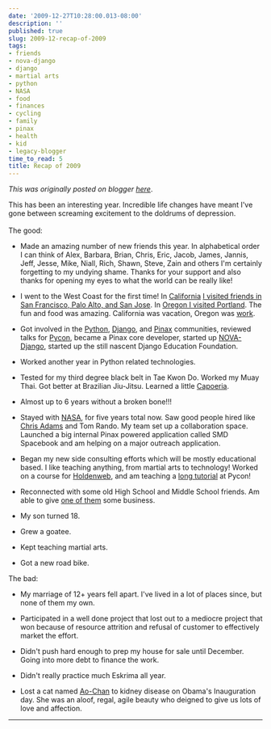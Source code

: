 ```yaml
---
date: '2009-12-27T10:28:00.013-08:00'
description: ''
published: true
slug: 2009-12-recap-of-2009
tags:
- friends
- nova-django
- django
- martial arts
- python
- NASA
- food
- finances
- cycling
- family
- pinax
- health
- kid
- legacy-blogger
time_to_read: 5
title: Recap of 2009
---
```


*This was originally posted on blogger [here](https://pydanny.blogspot.com/2009/12/recap-of-2009.html)*.

This has been an interesting year. Incredible life changes have meant I've gone between screaming excitement to the doldrums of depression.<br /><br />The good:<br /><ul><li>Made an amazing number of new friends this year. In alphabetical order I can think of Alex, Barbara, Brian, Chris, Eric, Jacob, James, Jannis, Jeff, Jesse, Mike, Niall, Rich, Shawn, Steve, Zain and others I'm certainly forgetting to my undying shame. Thanks for your support and also thanks for opening my eyes to what the world can be really like!<br /></li></ul><ul><li>I went to the West Coast for the first time!  In <a href="http://www.flickr.com/photos/pydanny/sets/72157619175405386/">California</a> <a href="http://www.flickr.com/photos/pydanny/sets/72157619175405386/">I visited friends in San Francisco, Palo Alto, and San Jose</a>. In <a href="http://www.flickr.com/photos/pydanny/sets/72157622287195052/">Oregon I visited Portland</a>. The fun and food was amazing. California was vacation, Oregon was <a href="http://www.djangocon.org/">work</a>.</li></ul><ul><li>Got involved in the <a href="http://python.org/">Python</a>, <a href="http://djangoproject.com/">Django</a>, and <a href="http://pinaxproject.com/">Pinax</a> communities, reviewed talks for <a href="http://us.pycon.org/">Pycon</a>, became a Pinax core developer, started up <a href="http://www.meetup.com/NOVA-Django">NOVA-Django</a>, started up the still nascent Django Education Foundation.</li></ul><ul><li>Worked another year in Python related technologies.<br /></li></ul><ul><li>Tested for my third degree black belt in Tae Kwon Do. Worked my Muay Thai. Got better at Brazilian Jiu-Jitsu. Learned a little <a href="http://www.vimeo.com/6802099">Capoeria</a>.<br /></li></ul><ul><li> Almost up to 6 years without a broken bone!!!<br /></li></ul><ul><li>Stayed with <a href="http://www.nasa.gov/">NASA</a>, for five years total now. Saw good people hired like <a href="http://chris.improbable.org/">Chris Adams</a> and Tom Rando. My team set up a collaboration space. Launched a big internal Pinax powered application called SMD Spacebook and am helping on a major outreach application.</li></ul><ul><li>Began my new side consulting efforts which will be mostly educational based. I like teaching anything, from martial arts to technology! Worked on a course for <a href="http://holdenweb.com/">Holdenweb</a>, and am teaching a <a href="http://us.pycon.org/2010/tutorials/greenfield_pinax/">long tutorial</a> at Pycon!<br /></li></ul><ul><li>Reconnected with some old High School and Middle School friends. Am able to give <a href="http://www.columbiahandyman.net/">one of them</a> some business.<br /></li></ul><ul><li>My son turned 18.<br /></li></ul><ul><li>Grew a goatee.<br /></li></ul><ul><li>Kept teaching martial arts.</li></ul><ul><li>Got a new road bike.<br /></li></ul>The bad:<br /><ul><li>My marriage of 12+ years fell apart. I've lived in a lot of places since, but none of them my own.<a href="http://www.takebackthetap.org/"><br /></a></li></ul><ul><li>Participated in a well done project that lost out to a mediocre project that won because of resource attrition and refusal of customer to effectively market the effort.<br /></li></ul><ul><li>Didn't push hard enough to prep my house for sale until December. Going into more debt to finance the work.</li></ul><ul><li>Didn't really practice much Eskrima all year.</li></ul><ul><li>Lost a cat named <a href="http://www.flickr.com/photos/pydanny/3116772891/">Ao-Chan</a> to kidney disease on Obama's Inauguration day. She was an aloof, regal, agile beauty who deigned to give us lots of love and affection.</li></ul>

---

